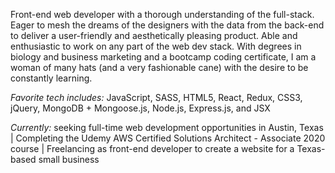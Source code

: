 Front-end web developer with a thorough understanding of the full-stack. Eager to mesh the dreams of the designers with the data from the back-end to deliver a user-friendly and aesthetically pleasing product. Able and enthusiastic to work on any part of the web dev stack. With degrees in biology and business marketing and a bootcamp coding certificate, I am a woman of many hats (and a very fashionable cane) with the desire to be constantly learning.

*Favorite tech includes:* JavaScript, SASS, HTML5, React, Redux, CSS3, jQuery, MongoDB + Mongoose.js, Node.js, Express.js, and JSX

*Currently:* seeking full-time web development opportunities in Austin, Texas | Completing the Udemy AWS Certified Solutions Architect - Associate 2020 course | Freelancing as front-end developer to create a website for a Texas-based small business

